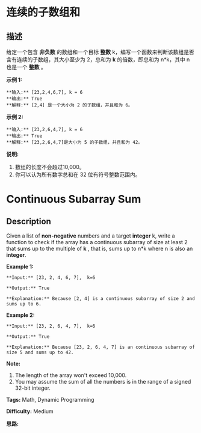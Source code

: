 # 连续的子数组和

## 描述

给定一个包含 **非负数** 的数组和一个目标 **整数**  k，编写一个函数来判断该数组是否含有连续的子数组，其大小至少为 2，总和为 **k** 的倍数，即总和为 n*k，其中 n 也是一个 **整数** 。

**示例 1:**

    
    
    **输入:** [23,2,4,6,7], k = 6
    **输出:** True
    **解释:** [2,4] 是一个大小为 2 的子数组，并且和为 6。
    

**示例 2:**

    
    
    **输入:** [23,2,6,4,7], k = 6
    **输出:** True
    **解释:** [23,2,6,4,7]是大小为 5 的子数组，并且和为 42。
    

**说明:**

  1. 数组的长度不会超过10,000。
  2. 你可以认为所有数字总和在 32 位有符号整数范围内。



# Continuous Subarray Sum

## Description



Given a list of **non-negative** numbers and a target **integer** k, write a function to check if the array has a continuous subarray of size at least 2 that sums up to the multiple of **k** , that is, sums up to n*k where n is also an **integer**.



**Example 1:**

    
    
    **Input:** [23, 2, 4, 6, 7],  k=6
    **Output:** True
    **Explanation:** Because [2, 4] is a continuous subarray of size 2 and sums up to 6.
    

**Example 2:**

    
    
    **Input:** [23, 2, 6, 4, 7],  k=6
    **Output:** True
    **Explanation:** Because [23, 2, 6, 4, 7] is an continuous subarray of size 5 and sums up to 42.
    



**Note:**

  1. The length of the array won't exceed 10,000.
  2. You may assume the sum of all the numbers is in the range of a signed 32-bit integer.


**Tags:** Math, Dynamic Programming

**Difficulty:** Medium

**思路:**
